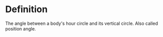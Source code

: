 # Definition

The angle between a body's hour circle and its vertical circle. Also
called position angle.

